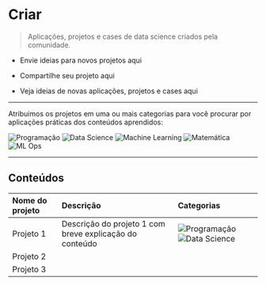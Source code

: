 # Criar

> Aplicações, projetos e cases de data science criados pela comunidade.

- Envie ideias para novos projetos aqui

- Compartilhe seu projeto aqui

- Veja ideias de novas aplicações, projetos e cases aqui

---------------------------------

Atribuimos os projetos em uma ou mais categorias para você procurar por aplicações práticas dos conteúdos aprendidos:

![Programação](https://img.shields.io/badge/Programa%C3%A7%C3%A3o-%23199d47)
![Data Science](https://img.shields.io/badge/Data%20Science-%230166d3)
![Machine Learning](https://img.shields.io/badge/Machine%20Learning-%23890089)
![Matemática](https://img.shields.io/badge/Matem%C3%A1tica-%23d97724)
![ML Ops](https://img.shields.io/badge/MLOps-%23cb4f3e)

---------------------------------

## Conteúdos

| **Nome do projeto** | **Descrição**            | **Categorias**     |
|:--------------------|:-------------------------|:-------------------|
| Projeto 1           | Descrição do projeto 1 com breve explicação do conteúdo | ![Programação](https://img.shields.io/badge/Programa%C3%A7%C3%A3o-%23199d47) ![Data Science](https://img.shields.io/badge/Data%20Science-%230166d3) |
| Projeto 2           |                          |                    |
| Projeto 3           |                          |                    |





